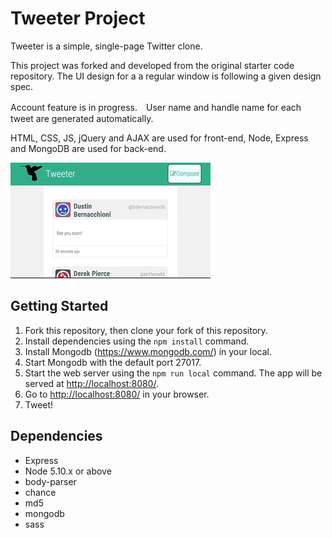 # Tweeter Project

Tweeter is a simple, single-page Twitter clone.

This project was forked and developed from the original starter code repository. The UI design for a a regular window is following a given design spec.

Account feature is in progress.　User name and handle name for each tweet are generated automatically.

HTML, CSS, JS, jQuery and AJAX are used for front-end, 
Node, Express and MongoDB are used for back-end.

!["Tweeter"](https://github.com/azusaaz/Tweeter/blob/master/docs/tweeter.gif)

## Getting Started

1. Fork this repository, then clone your fork of this repository.
2. Install dependencies using the `npm install` command.
3. Install Mongodb (https://www.mongodb.com/) in your local.
4. Start Mongodb with the default port 27017.
5. Start the web server using the `npm run local` command. The app will be served at <http://localhost:8080/>.
6. Go to <http://localhost:8080/> in your browser.
7. Tweet!

## Dependencies

- Express
- Node 5.10.x or above
- body-parser
- chance
- md5
- mongodb
- sass
